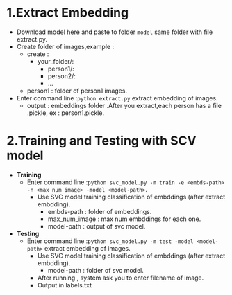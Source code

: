 # 1.Extract Embedding
 - Download model [here](https://drive.google.com/drive/folders/1pwQ3H4aJ8a6yyJHZkTwtjcL4wYWQb7bn) and paste to folder ```model``` 
same folder with file extract.py.
 - Create folder of images,example :
    - create :
      - your_folder/:
        - person1/:
        - person2/:
        - ...
    - person1 : folder of person1 images.
  - Enter command line :```python extract.py``` extract embedding of images.
    - output : embeddings folder .After you extract,each person has a file .pickle, ex : person1.pickle.
    
# 2.Training and Testing with SCV model
- **Training**
  - Enter command line :```python svc_model.py -m train -e <embds-path> -n <max_num_image> -model <model-path>```.
    - Use SVC model training classification of embddings (after extract embdding).
      - embds-path : folder of embeddings.
      - max_num_image : max num embddings for each one.
      - model-path : output of svc model.
- **Testing**
  - Enter command line :```python svc_model.py -m test -model <model-path>``` extract embedding of images.
    - Use SVC model training classification of embddings (after extract embdding).
      - model-path : folder of svc model.
    - After running , system ask you to enter filename of image.
    - Output in labels.txt

